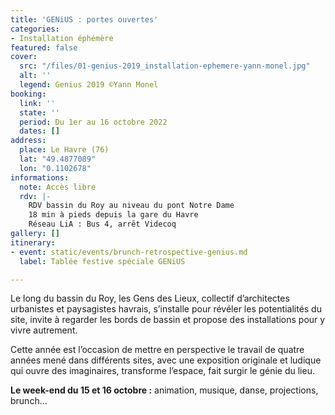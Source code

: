 ```yaml
---
title: 'GENiUS : portes ouvertes'
categories:
- Installation éphémère
featured: false
cover:
  src: "/files/01-genius-2019_installation-ephemere-yann-monel.jpg"
  alt: ''
  legend: Genius 2019 ©Yann Monel
booking:
  link: ''
  state: ''
  period: Du 1er au 16 octobre 2022
  dates: []
address:
  place: Le Havre (76)
  lat: "49.4877089"
  lon: "0.1102678"
informations:
  note: Accès libre
  rdv: |-
    RDV bassin du Roy au niveau du pont Notre Dame
    18 min à pieds depuis la gare du Havre
    Réseau LiA : Bus 4, arrêt Videcoq
gallery: []
itinerary:
- event: static/events/brunch-retrospective-genius.md
  label: Tablée festive spéciale GENiUS

---
```

Le long du bassin du Roy, les Gens des Lieux, collectif d’architectes urbanistes et paysagistes havrais, s’installe pour révéler les potentialités du site, invite à regarder les bords de bassin et propose des installations pour y vivre autrement.

Cette année est l’occasion de mettre en perspective le travail de quatre années mené dans différents sites, avec une exposition originale et ludique qui ouvre des imaginaires, transforme l’espace, fait surgir le génie du lieu.

**Le week-end du 15 et 16 octobre :** animation, musique, danse, projections, brunch...